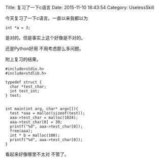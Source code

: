 Title: 复习了一下c语言
Date: 2015-11-10 18:43:54
Category: UselessSkill

今天复习了一下c语言。一直以来我都以为
```
int *a = 3;
```
是对的。但是事实上这个好像是不对的。

还是Python好用 不用考虑那么多问题。

附上复习的结果。

```
#include<stdio.h>
#include<stdlib.h>

typedef struct {
  char *test_char;
  int test_int;
} test;


int main(int arg, char* argv[]){
  test *aaa = malloc(sizeof(test));
  aaa->test_char = malloc(1024);
  aaa->test_char[0] = 30;
  printf("%d", aaa->test_char[0]);
  free(aaa);
  int * b = malloc(100);
  printf("%d", aaa->test_char[0]);
}
```
看起来好像哪里不太对 不管了。
